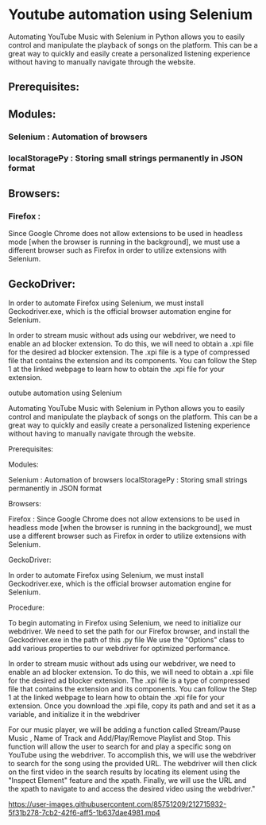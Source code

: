 # Youtube automation using Selenium

Automating YouTube Music with Selenium in Python allows you to easily control and manipulate the playback of songs on the platform. This can be a great way to quickly and easily create a personalized listening experience without having to manually navigate through the website.

## Prerequisites:

## Modules:

 ### Selenium : Automation of browsers
 ### localStoragePy : Storing small strings permanently in JSON format

## Browsers:

### Firefox :
Since Google Chrome does not allow extensions to be used in headless mode [when the browser is running in the background], we must use a different browser such as Firefox in order to utilize extensions with Selenium.

## GeckoDriver:

In order to automate Firefox using Selenium, we must install Geckodriver.exe, which is the official browser automation engine for Selenium.

In order to stream music without ads using our webdriver, we need to enable an ad blocker extension. To do this, we will need to obtain a .xpi file for the desired ad blocker extension. The .xpi file is a type of compressed file that contains the extension and its components. You can follow the Step 1 at the linked webpage to learn how to obtain the .xpi file for your extension.



outube automation using Selenium

Automating YouTube Music with Selenium in Python allows you to easily control and manipulate the playback of songs on the platform. This can be a great way to quickly and easily create a personalized listening experience without having to manually navigate through the website.

Prerequisites:

Modules:

 Selenium : Automation of browsers
 localStoragePy : Storing small strings permanently in JSON format

Browsers:

Firefox :
Since Google Chrome does not allow extensions to be used in headless mode [when the browser is running in the background], we must use a different browser such as Firefox in order to utilize extensions with Selenium.

GeckoDriver:

In order to automate Firefox using Selenium, we must install Geckodriver.exe, which is the official browser automation engine for Selenium.

Procedure:

To begin automating in Firefox using Selenium, we need to initialize our webdriver.
We need to set the path for our Firefox browser, and install the Geckodriver.exe in the path of this .py file
We use the "Options" class to add various properties to our webdriver for optimized performance. 


In order to stream music without ads using our webdriver, we need to enable an ad blocker extension. To do this, we will need to obtain a .xpi file for the desired ad blocker extension. The .xpi file is a type of compressed file that contains the extension and its components. You can follow the Step 1 at the linked webpage to learn how to obtain the .xpi file for your extension.
Once you download the .xpi file, copy its path and and set it as a variable, and initialize it in the webdriver


For our music player, we will be adding a function called Stream/Pause Music , Name of Track and Add/Play/Remove Playlist and Stop. This function will allow the user to search for and play a specific song on YouTube using the webdriver.
To accomplish this, we will use the webdriver to search for the song using the provided URL. The webdriver will then click on the first video in the search results by locating its element using the "Inspect Element" feature and the xpath.
Finally, we will use the URL and the xpath to navigate to and access the desired video using the webdriver."



                


https://user-images.githubusercontent.com/85751209/212715932-5f31b278-7cb2-42f6-aff5-1b637dae4981.mp4




